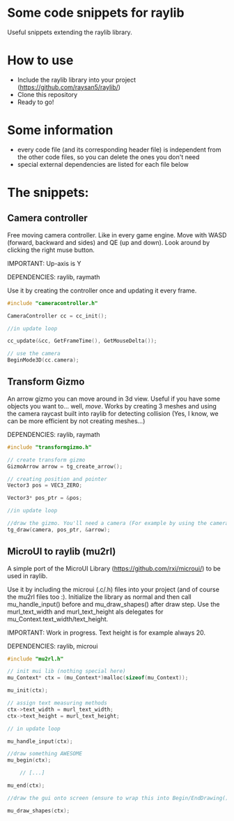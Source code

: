 # Some code snippets for raylib
Useful snippets extending the raylib library. 

# How to use

- Include the raylib library into your project (https://github.com/raysan5/raylib/)
- Clone this repository
- Ready to go!

# Some information
- every code file (and its corresponding header file) is independent from the other code files, so you can delete the ones you don't need
- special external dependencies are listed for each file below

# The snippets: 

## Camera controller
Free moving camera controller. Like in every game engine. Move with WASD (forward, backward and sides) and QE (up and down). Look around by clicking the right muse button. 

IMPORTANT: Up-axis is Y

DEPENDENCIES: raylib, raymath

Use it by creating the controller once and updating it every frame. 

```C
#include "cameracontroller.h"

CameraController cc = cc_init();

//in update loop

cc_update(&cc, GetFrameTime(), GetMouseDelta());

// use the camera
BeginMode3D(cc.camera);
```

## Transform Gizmo
An arrow gizmo you can move around in 3d view. Useful if you have some objects you want to... well, *move*.
Works by creating 3 meshes and using the camera raycast built into raylib for detecting collision (Yes, I know, we can be more efficient by not creating meshes...)

DEPENDENCIES: raylib, raymath

```C
#include "transformgizmo.h"

// create transform gizmo
GizmoArrow arrow = tg_create_arrow();

// creating position and pointer
Vector3 pos = VEC3_ZERO;

Vector3* pos_ptr = &pos;

//in update loop

//draw the gizmo. You'll need a camera (For example by using the camera controller).  
tg_draw(camera, pos_ptr, &arrow);
```

## MicroUI to raylib (mu2rl)

A simple port of the MicroUI Library (https://github.com/rxi/microui/) to be used in raylib. 

Use it by including the microui (.c/.h) files into your project (and of course the mu2rl files too :). 
Initialize the library as normal and then call mu_handle_input() before and mu_draw_shapes() after draw step. Use the murl_text_width and murl_text_height als delegates for mu_Context.text_width/text_height.

IMPORTANT: Work in progress. Text height is for example always 20.

DEPENDENCIES: raylib, microui

```C
#include "mu2rl.h"

// init mui lib (nothing special here)
mu_Context* ctx = (mu_Context*)malloc(sizeof(mu_Context));

mu_init(ctx);

// assign text measuring methods
ctx->text_width = murl_text_width;
ctx->text_height = murl_text_height;

// in update loop 

mu_handle_input(ctx);

//draw something AWESOME
mu_begin(ctx);

    // [...]

mu_end(ctx);

//draw the gui onto screen (ensure to wrap this into Begin/EndDrawing() functions by raylib ;)

mu_draw_shapes(ctx); 

```